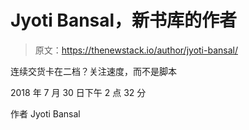 # Jyoti Bansal，新书库的作者

> 原文：<https://thenewstack.io/author/jyoti-bansal/>

连续交货卡在二档？关注速度，而不是脚本

2018 年 7 月 30 日下午 2 点 32 分

作者 Jyoti Bansal
